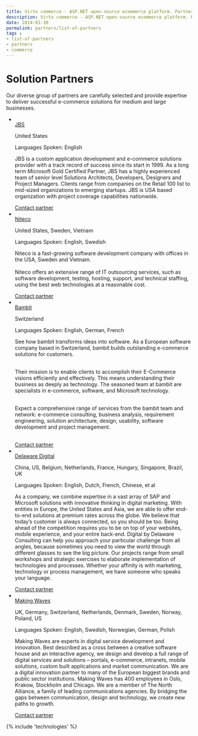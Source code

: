 ```yaml
---
title: Virto commerce - ASP.NET open-source ecommerce platform. Partners
description: Virto commerce - ASP.NET open-source ecommerce platform. Partners
date: 2014-01-30
permalink: partners/list-of-partners
tags : 
- list-of-partners
- partners
- commerce
---
```

<div class="partner __responsive">
	<h1 class="head-title">Solution Partners</h1>
	<p class="text">Our diverse group of partners are carefully selected and provide expertise to deliver successful e-commerce solutions for medium and large businesses.</p>
	<ul class="list">
		<li class="list-item">
			<a href="http://jbecker.com/" class="list-pic" rel="nofollow">
				<img alt="" src="../assets/images/vendors/jbs-logo.jpg">
			</a>
			<div class="list-info">
				<a href="http://www.jbssolutions.com/" class="link" rel="nofollow">JBS</a>
				<p class="country">United States</p>
				<p class="lang">Languages Spoken: English</p>
				<p class="text">JBS is a custom application development and e-commerce solutions provider with a track record of success since its start in 1999. As a long term Microsoft Gold Certified Partner, JBS has a highly experienced team of senior level Solutions Architects, Developers, Designers and Project Managers. Clients range from companies on the Retail 100 list to mid-sized organizations to emerging startups. JBS is USA based organization with project coverage capabilities nationwide.</p>
				<a class="button" href="/contact-partner?pid=jbs" rel="nofollow">Contact partner</a>
			</div>
		</li>
		<li class="list-item">
			<a href="http://niteco.com/" class="list-pic" rel="nofollow">
				<img alt="" src="../assets/images/vendors/niteco-logo.png">
			</a>
			<div class="list-info">
				<a href="http://niteco.com/" class="link" rel="nofollow">Niteco</a>
				<p class="country">United States, Sweden, Vietnam</p>
				<p class="lang">Languages Spoken: English, Swedish</p>
				<p class="text">Niteco is a fast-growing software development company with offices in the USA, Sweden and Vietnam.<br><br>
					Niteco offers an extensive range of IT outsourcing services, such as software development, testing, hosting, support, and technical staffing, using the best web technologies at a reasonable cost.</p>
				<a class="button" href="/contact-partner?pid=niteco" rel="nofollow">Contact partner</a>
			</div>
		</li>
    		<li class="list-item">
			<a href="https://bambit.ch/" class="list-pic" rel="nofollow">
				<img style="max-width: 120px;" alt="" src="../assets/images/vendors/bambit-logo.png">
			</a>
			<div class="list-info">
				<a href="https://bambit.ch/" class="link" rel="nofollow">Bambit</a>
				<p class="country">Switzerland</p>
				<p class="lang">Languages Spoken: English, German, French</p>
				<p class="text">See how bambit transforms ideas into software. As a European software company based in Switzerland, bambit builds outstanding e-commerce solutions for customers. <br><br>
 
Their mission is to enable clients to accomplish their E-Commerce visions efficiently and effectively. This means understanding their business as deeply as technology. The seasoned team at bambit are specialists in e-commerce, software, and Microsoft technology. <br><br>
 
Expect a comprehensive range of services from the bambit team and network: e-commerce consulting, business analysis, requirement engineering, solution architecture, design, usability, software development and project management. <br><br>
 
</p>
				<a class="button" href="/contact-partner?pid=bambit" rel="nofollow">Contact partner</a>
			</div>
		</li>
        <li class="list-item">
			<a href="https://digital.delaware.pro/" class="list-pic" rel="nofollow">
				<img style="max-width: 120px;" alt="" src="../assets/images/vendors/delaware-logo.png">
			</a>
			<div class="list-info">
				<a href="https://digital.delaware.pro/" class="link" rel="nofollow">Delaware Digital</a>
				<p class="country">China, US, Belgium, Netherlands, France, Hungary, Singapore, Brazil, UK</p>
				<p class="lang">Languages Spoken: English, Dutch, French, Chinese, et al</p>
				<p class="text">As a company, we combine expertise in a vast array of SAP and Microsoft solutions with innovative thinking in digital marketing. With entities in Europe, the United States and Asia, we are able to offer end-to-end solutions at premium rates across the globe. We believe that today’s customer is always connected, so you should be too. Being ahead of the competition requires you to be on top of your websites, mobile experience, and your entire back-end. Digital by Delaware Consulting can help you approach your particular challenge from all angles, because sometimes you need to view the world through different glasses to see the big picture. Our projects range from small workshops and strategic exercises to elaborate implementation of technologies and processes. Whether your affinity is with marketing, technology or process management, we have someone who speaks your language.</p>
				<a class="button" href="/contact-partner?pid=delaware" rel="nofollow">Contact partner</a>
			</div>
		</li>
        <li class="list-item">
			<a href="https://makingwaves.com" class="list-pic" rel="nofollow">
				<img alt="" src="../assets/images/vendors/making-waves-logo.png">
			</a>
			<div class="list-info">
				<a href="https://makingwaves.com" class="link" rel="nofollow">Making Waves</a>
				<p class="country">UK, Germany, Switzerland, Netherlands, Denmark, Sweden, Norway, Poland, US</p>
				<p class="lang">Languages Spoken: English, Swedish, Norwegian, German, Polish</p>
				<p class="text">Making Waves are experts in digital service development and innovation. Best described as a cross between a creative software house and an interactive agency, we design and develop a full range of digital services and solutions – portals, e-commerce, intranets, mobile solutions, custom built applications and market communication. We are a digital innovation partner to many of the European biggest brands and public sector institutions. Making Waves has 400 employees in Oslo, Krakow, Stockholm and Chicago. We are a member of The North Alliance, a family of leading communications agencies. By bridging the gaps between communication, design and technology, we create new paths to growth.</p>
				<a class="button" href="/contact-partner?pid=makingwaves" rel="nofollow">Contact partner</a>
			</div>
		</li>
	</ul>
</div>
{% include 'technologies' %}
